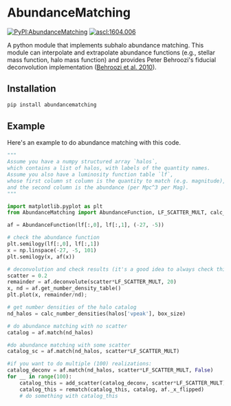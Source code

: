 # AbundanceMatching

[![PyPI:AbundanceMatching](https://img.shields.io/pypi/v/AbundanceMatching.svg)](https://pypi.python.org/pypi/AbundanceMatching)
[![ascl:1604.006](https://img.shields.io/badge/ascl-1604.006-blue.svg?colorB=262255)](https://ascl.net/1604.006)

A python module that implements subhalo abundance matching. 
This module can interpolate and extrapolate abundance functions (e.g., stellar mass function, halo mass function) 
and provides Peter Behroozi's fiducial deconvolution implementation ([Behroozi et al. 2010](https://ui.adsabs.harvard.edu/abs/2010ApJ...717..379B/abstract)).

## Installation

```bash
pip install abundancematching
```

## Example

Here's an example to do abundance matching with this code.

```python
"""
Assume you have a numpy structured array `halos`,
which contains a list of halos, with labels of the quantity names.
Assume you also have a luminosity function table `lf`,
whose first column st column is the quantity to match (e.g. magnitude),
and the second column is the abundance (per Mpc^3 per Mag).
"""

import matplotlib.pyplot as plt
from AbundanceMatching import AbundanceFunction, LF_SCATTER_MULT, calc_number_densities

af = AbundanceFunction(lf[:,0], lf[:,1], (-27, -5))

# check the abundance function
plt.semilogy(lf[:,0], lf[:,1])
x = np.linspace(-27, -5, 101)
plt.semilogy(x, af(x))

# deconvolution and check results (it's a good idea to always check this)
scatter = 0.2
remainder = af.deconvolute(scatter*LF_SCATTER_MULT, 20)
x, nd = af.get_number_density_table()
plt.plot(x, remainder/nd);

# get number densities of the halo catalog
nd_halos = calc_number_densities(halos['vpeak'], box_size)

# do abundance matching with no scatter
catalog = af.match(nd_halos)

#do abundance matching with some scatter
catalog_sc = af.match(nd_halos, scatter*LF_SCATTER_MULT)

#if you want to do multiple (100) realizations:
catalog_deconv = af.match(nd_halos, scatter*LF_SCATTER_MULT, False)
for __ in range(100):
    catalog_this = add_scatter(catalog_deconv, scatter*LF_SCATTER_MULT)
    catalog_this = rematch(catalog_this, catalog, af._x_flipped)
    # do something with catalog_this
```
